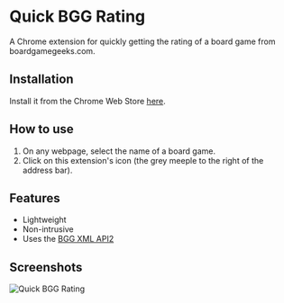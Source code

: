 Quick BGG Rating
================

A Chrome extension for quickly getting the rating of a board game from boardgamegeeks.com.

Installation
------------

Install it from the Chrome Web Store [here](https://chrome.google.com/webstore/detail/quick-bgg-rating/???).

How to use
----------

1. On any webpage, select the name of a board game.
2. Click on this extension's icon (the grey meeple to the right of the address bar).

Features
--------

* Lightweight
* Non-intrusive
* Uses the [BGG XML API2](https://boardgamegeek.com/wiki/page/BGG_XML_API2)

Screenshots
-----------

![Quick BGG Rating](https://raw.githubusercontent.com/ssilva/quick-bgg-rating/master/dist/screenshot-1.png "Quick BGG Rating")